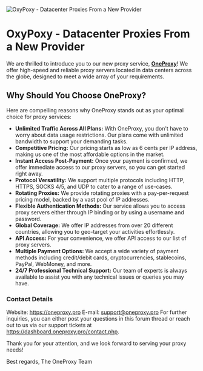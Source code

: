 ![OxyPoxy - Datacenter Proxies From a New Provider](https://oneproxy.pro/wp-content/uploads/2023/08/1200x630.png)

# OxyPoxy - Datacenter Proxies From a New Provider

We are thrilled to introduce you to our new proxy service, [**OneProxy**](https://oneproxy.pro)! We offer high-speed and reliable proxy servers located in data centers across the globe, designed to meet a wide array of your requirements.

## Why Should You Choose OneProxy?

Here are compelling reasons why OneProxy stands out as your optimal choice for proxy services:

- **Unlimited Traffic Across All Plans:** With OneProxy, you don't have to worry about data usage restrictions. Our plans come with unlimited bandwidth to support your demanding tasks.
- **Competitive Pricing:** Our pricing starts as low as 6 cents per IP address, making us one of the most affordable options in the market.
- **Instant Access Post-Payment:** Once your payment is confirmed, we offer immediate access to our proxy servers, so you can get started right away.
- **Protocol Versatility:** We support multiple protocols including HTTP, HTTPS, SOCKS 4/5, and UDP to cater to a range of use-cases.
- **Rotating Proxies:** We provide rotating proxies with a pay-per-request pricing model, backed by a vast pool of IP addresses.
- **Flexible Authentication Methods:** Our service allows you to access proxy servers either through IP binding or by using a username and password.
- **Global Coverage:** We offer IP addresses from over 20 different countries, allowing you to geo-target your activities effortlessly.
- **API Access:** For your convenience, we offer API access to our list of proxy servers.
- **Multiple Payment Options:** We accept a wide variety of payment methods including credit/debit cards, cryptocurrencies, stablecoins, PayPal, WebMoney, and more.
- **24/7 Professional Technical Support:** Our team of experts is always available to assist you with any technical issues or queries you may have.

### Contact Details

Website: https://oneproxy.pro
E-mail: support@oneproxy.pro
For further inquiries, you can either post your questions in this forum thread or reach out to us via our support tickets at https://dashboard.oneproxy.pro/contact.php.

Thank you for your attention, and we look forward to serving your proxy needs!

Best regards,
The OneProxy Team
